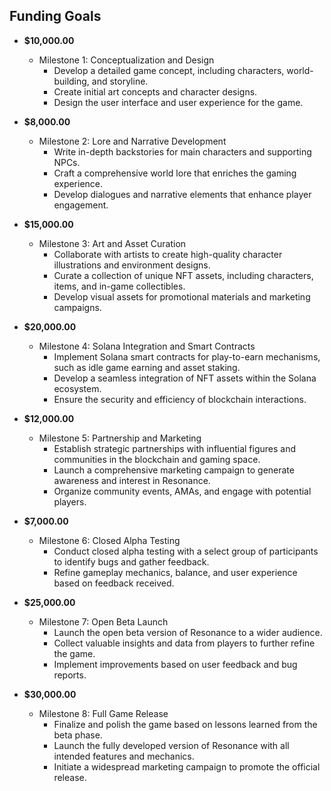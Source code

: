## Funding Goals

- **$10,000.00**
  - Milestone 1: Conceptualization and Design
    - Develop a detailed game concept, including characters, world-building, and storyline.
    - Create initial art concepts and character designs.
    - Design the user interface and user experience for the game.

- **$8,000.00**
  - Milestone 2: Lore and Narrative Development
    - Write in-depth backstories for main characters and supporting NPCs.
    - Craft a comprehensive world lore that enriches the gaming experience.
    - Develop dialogues and narrative elements that enhance player engagement.

- **$15,000.00**
  - Milestone 3: Art and Asset Curation
    - Collaborate with artists to create high-quality character illustrations and environment designs.
    - Curate a collection of unique NFT assets, including characters, items, and in-game collectibles.
    - Develop visual assets for promotional materials and marketing campaigns.

- **$20,000.00**
  - Milestone 4: Solana Integration and Smart Contracts
    - Implement Solana smart contracts for play-to-earn mechanisms, such as idle game earning and asset staking.
    - Develop a seamless integration of NFT assets within the Solana ecosystem.
    - Ensure the security and efficiency of blockchain interactions.

- **$12,000.00**
  - Milestone 5: Partnership and Marketing
    - Establish strategic partnerships with influential figures and communities in the blockchain and gaming space.
    - Launch a comprehensive marketing campaign to generate awareness and interest in Resonance.
    - Organize community events, AMAs, and engage with potential players.

- **$7,000.00**
  - Milestone 6: Closed Alpha Testing
    - Conduct closed alpha testing with a select group of participants to identify bugs and gather feedback.
    - Refine gameplay mechanics, balance, and user experience based on feedback received.

- **$25,000.00**
  - Milestone 7: Open Beta Launch
    - Launch the open beta version of Resonance to a wider audience.
    - Collect valuable insights and data from players to further refine the game.
    - Implement improvements based on user feedback and bug reports.

- **$30,000.00**
  - Milestone 8: Full Game Release
    - Finalize and polish the game based on lessons learned from the beta phase.
    - Launch the fully developed version of Resonance with all intended features and mechanics.
    - Initiate a widespread marketing campaign to promote the official release.
